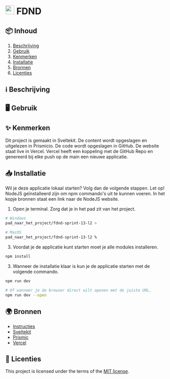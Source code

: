<h1>
  <img src="" style="height: 1em;">
  <span> FDND</span>
</h1>

<h2 id="inhoud">📦 Inhoud</h2>

1. [Beschrijving](#beschrijving)
2. [Gebruik](#gebruik)
3. [Kenmerken](#kenmerken)
4. [Installatie](#installatie)
5. [Bronnen](#bronnen)
6. [Licenties](#licenties)

<h2 id="beschrijving">ℹ️ Beschrijving</h2>

>

<h2 id="gebruik">🖥️ Gebruik</h2>

>

<h2 id="kenmerken">✨ Kenmerken</h2>

Dit project is gemaakt in Sveltekit. De content wordt opgeslagen en uitgelezen in Prismicio. De code wordt opgeslagen in GitHub. De website staat live in Vercel. Vercel heeft een koppeling met de GitHub Repo en genereerd bij elke push op de main een nieuwe applicatie.

<h2 id="installatie">📥 Installatie</h2>

Wil je deze applicatie lokaal starten? Volg dan de volgende stappen. Let op! NodeJS geïnstalleerd zijn om npm commando's uit te kunnen voeren. In het kopje bronnen staat een link naar de NodeJS website.

1. Open je terminal. Zorg dat je in het pad zit van het project.
```bash
# Windows
pad_naar_het_project/fdnd-sprint-13-l2 >

# MacOS
pad_naar_het_project/fdnd-sprint-13-l2 %
```

3. Voordat je de applicatie kunt starten moet je alle modules installeren.
```bash
npm install
```

3. Wanneer de installatie klaar is kun je de applicatie starten met de volgende commando.
```bash
npm run dev

# Of wanneer je de browser direct wilt openen met de juiste URL.
npm run dev --open
```


<h2 id="bronnen">🌍 Bronnen</h2>

- [Instructies](docs/INSTRUCTIONS.md)
- [Sveltekit](https://kit.svelte.dev/)
- [Prismic](https://prismic.io/)
- [Vercel](https://vercel.com/)

<h2 id="licenties">🪪 Licenties</h2>

This project is licensed under the terms of the [MIT license](./LICENSE).
